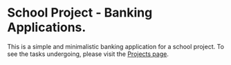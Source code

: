 # School Project - Banking Applications.

This is a simple and minimalistic banking application for a school project. To see the tasks undergoing, please visit the [Projects page](https://www.google.com "Projects page").
